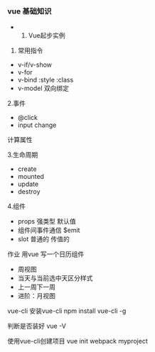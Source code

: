 ### vue 基础知识
* 1. Vue起步实例
 

 1. 常用指令
 * v-if/v-show
 * v-for
 * v-bind  :style :class
 * v-model 双向绑定

 2.事件
 * @click 
 * input change 

计算属性

 3.生命周期
 * create
 * mounted
 * update
 * destroy

 4.组件
 * props 强类型 默认值
 * 组件间事件通信 $emit
 * slot 普通的  传值的

 作业
 用vue 写一个日历组件
 * 周视图
 * 当天与当前选中天区分样式
 * 上一周下一周
 * 进阶：月视图


 vue-cli
 安装vue-cli
 npm install vue-cli -g

 判断是否装好
 vue -V

 使用vue-cli创建项目
 vue init webpack myproject
